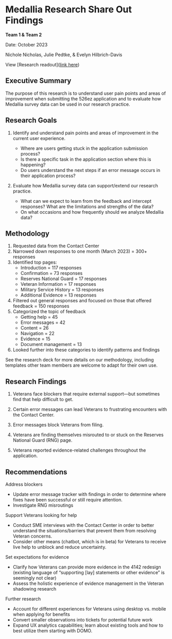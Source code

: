 # Medallia Research Share Out Findings 

**Team 1 & Team 2**

Date: October 2023

Nichole Nicholas, Julie Pedtke, & Evelyn Hilbrich-Davis

View [Research readout]([link here](https://github.com/department-of-veterans-affairs/va.gov-team/blob/master/products/disability/526ez/research/Medallia%20Research/Medallia%20Research%20Share-Out.pdf))

## Executive Summary 
The purpose of this research is to understand user pain points and areas of improvement when submitting the 526ez application and to evaluate how Medallia survey data can be used in our research practice. 

## Research Goals
1. Identify and understand pain points and areas of improvement in the current user experience. 
   - Where are users getting stuck in the application submission process?
   - Is there a specific task in the application section where this is happening?
   - Do users understand the next steps if an error message occurs in their application process?

2. Evaluate how Medallia survey data can support/extend our research practice.
   - What can we expect to learn from the feedback and intercept responses? What are the limitations and strengths of the data?
   - On what occasions and how frequently should we analyze Medallia data?

## Methodology 
1. Requested data from the Contact Center
2. Narrowed down responses to one month (March 2023) = 300+ responses
3. Identified top pages:
   - Introduction = 117 responses
   - Confirmation = 73 responses
   - Reserves National Guard = 17 responses
   - Veteran Information = 17 responses
   - Military Service History = 13 responses
   - Additional Evidence = 13 responses 
4. Filtered out general responses and focused on those that offered feedback = 150 responses
5. Categorized the topic of feedback
   - Getting help = 45
   - Error messages = 42
   - Content = 26
   - Navigation = 22
   - Evidence = 15
   - Document management = 13
6. Looked further into these categories to identify patterns and findings

See the research deck for more details on our methodology, including templates other team members are welcome to adapt for their own use.

## Research Findings
1. Veterans face blockers that require external support—but sometimes find that help difficult to get. 

2. Certain error messages can lead Veterans to frustrating encounters with the Contact Center. 

3. Error messages block Veterans from filing.  

4. Veterans are finding themselves misrouted to or stuck on the Reserves National Guard (RNG) page.

5. Veterans reported evidence-related challenges throughout the application. 

## Recommendations
Address blockers
   - Update error message tracker with findings in order to determine where fixes have been successful or still require attention. 
   - Investigate RNG misroutings

Support Veterans looking for help
   - Conduct SME interviews with the Contact Center in order to better understand the situations/barriers that prevent them from resolving Veteran concerns. 
   - Consider other means (chatbot, which is in beta) for Veterans to receive live help to unblock and reduce uncertainty.

Set expectations for evidence
   - Clarify how Veterans can provide more evidence in the 4142 redesign (existing language of “supporting [lay] statements or other evidence” is seemingly not clear)
   - Assess the holistic experience of evidence management in the Veteran shadowing research

Further research
   - Account for different experiences for Veterans using desktop vs. mobile when applying for benefits
   - Convert smaller observations into tickets for potential future work
   - Expand UX analytics capabilities; learn about existing tools and how to best utilize them starting with DOMO.




